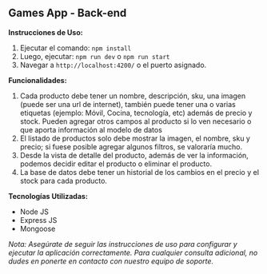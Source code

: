 ## Games App - Back-end

**Instrucciones de Uso:**

1. Ejecutar el comando: `npm install`
2. Luego, ejecutar: `npm run dev` o `npm run start`
3. Navegar a `http://localhost:4200/` o el puerto asignado.

**Funcionalidades:**

1.  Cada producto debe tener un nombre, descripción, sku, una imagen (puede ser una url de internet), también puede tener una o varias etiquetas (ejemplo: Móvil, Cocina, tecnología, etc) además de precio y stock. Pueden agregar otros campos al producto si lo ven necesario o que aporta información al modelo de datos
2.  El listado de productos solo debe mostrar la imagen, el nombre, sku y precio; si fuese posible agregar algunos filtros, se valoraría mucho.
3.  Desde la vista de detalle del producto, además de ver la información, podemos decidir editar el producto o eliminar el producto.
4.  La base de datos debe tener un historial de los cambios en el precio y el stock para cada producto.

**Tecnologías Utilizadas:**

- Node JS
- Express JS
- Mongoose

*Nota: Asegúrate de seguir las instrucciones de uso para configurar y ejecutar la aplicación correctamente. Para cualquier consulta adicional, no dudes en ponerte en contacto con nuestro equipo de soporte.*

